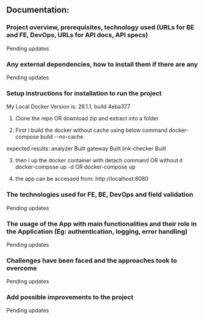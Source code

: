 ## Documentation:

### Project overview, prerequisites, technology used (URLs for BE and FE, DevOps, URLs for API docs, API specs)
Pending updates


### Any external dependencies, how to install them if there are any
Pending updates

### Setup instructions for installation to run the project
My Local Docker Version is: 28.1.1, build 4eba377

1. Clone the repo OR download zip and extract into a folder

2. First I build the docker without cache using below command
 docker-compose build --no-cache

expected results:
 analyzer  Built
 gateway  Built
 link-checker  Built

3. then I up the docker container with detach command OR without it
 docker-compose up -d 
 OR
 docker-compose up 

4. the app can be accessed from:
http://localhost:8080 


### The technologies used for FE, BE, DevOps and field validation 
Pending updates


### The usage of the App with main functionalities and their role in the Application (Eg: authentication, logging, error handling)
Pending updates


### Challenges have been faced and the approaches took to overcome
Pending updates



### Add possible improvements to the project
Pending updates